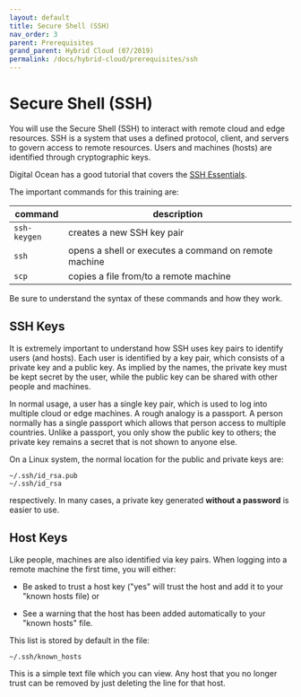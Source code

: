 ```yaml
---
layout: default
title: Secure Shell (SSH)
nav_order: 3
parent: Prerequisites
grand_parent: Hybrid Cloud (07/2019)
permalink: /docs/hybrid-cloud/prerequisites/ssh
---
```


# Secure Shell (SSH)

You will use the Secure Shell (SSH) to interact with remote cloud and
edge resources. SSH is a system that uses a defined protocol, client,
and servers to govern access to remote resources. Users and machines
(hosts) are identified through cryptographic keys.

Digital Ocean has a good tutorial that covers the [SSH
Essentials](https://www.digitalocean.com/community/tutorials/ssh-essentials-working-with-ssh-servers-clients-and-keys).

The important commands for this training are:

| command | description |
| --- | --- |
| `ssh-keygen` | creates a new SSH key pair |
| `ssh` | opens a shell or executes a command on remote machine |
| `scp` | copies a file from/to a remote machine |

Be sure to understand the syntax of these commands and how they work.

## SSH Keys

It is extremely important to understand how SSH uses key pairs to
identify users (and hosts).  Each user is identified by a key pair,
which consists of a private key and a public key. As implied by the
names, the private key must be kept secret by the user, while the
public key can be shared with other people and machines.

In normal usage, a user has a single key pair, which is used to log
into multiple cloud or edge machines. A rough analogy is a passport. A
person normally has a single passport which allows that person access
to multiple countries. Unlike a passport, you only show the public key
to others; the private key remains a secret that is not shown to
anyone else.

On a Linux system, the normal location for the public and private keys
are:

```
~/.ssh/id_rsa.pub
~/.ssh/id_rsa
```

respectively. In many cases, a private key generated **without a
password** is easier to use. 

## Host Keys

Like people, machines are also identified via key pairs. When logging
into a remote machine the first time, you will either:

 - Be asked to trust a host key ("yes" will trust the host and add it
   to your "known hosts file) or 

 - See a warning that the host has been added automatically to your
   "known hosts" file. 

This list is stored by default in the file:

```
~/.ssh/known_hosts
```

This is a simple text file which you can view. Any host that you no
longer trust can be removed by just deleting the line for that host.
